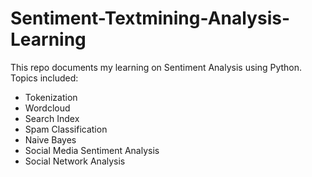 # Sentiment-Textmining-Analysis-Learning

This repo documents my learning on Sentiment Analysis using Python. Topics included:
 - Tokenization
 - Wordcloud
 - Search Index
 - Spam Classification
 - Naive Bayes
 - Social Media Sentiment Analysis
 - Social Network Analysis
